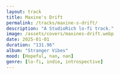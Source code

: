 ```yaml
---
layout: track
title: Maxine's Drift
permalink: /tracks/maxine-s-drift/
description: "A StudioRich lo-fi track."
image: /assets/covers/maxines-drift.webp
date: 2025-01-01
duration: "131.96"
album: "Stranger Vibes"
mood: [Hopeful, nan, nan]
genre: [lo-fi, indie, introspective]
---
```

